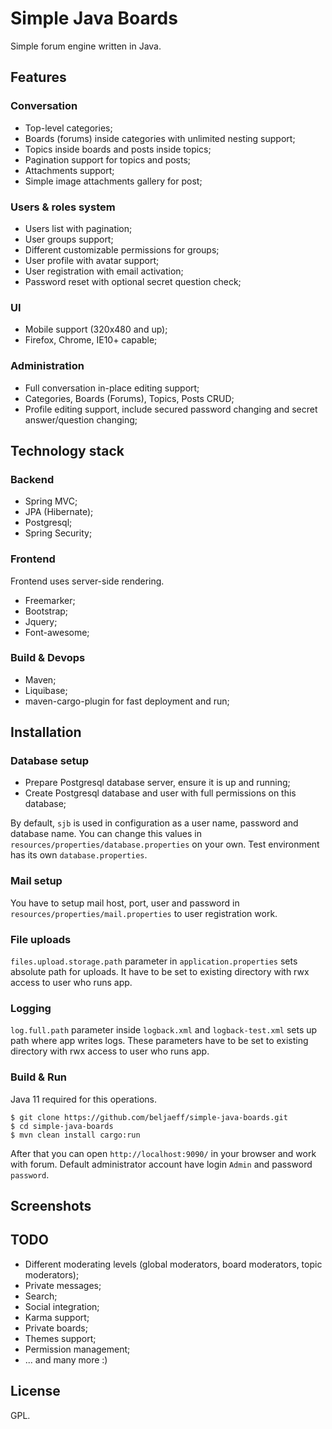 # Simple Java Boards

Simple forum engine written in Java.

## Features

### Conversation

 * Top-level categories;
 * Boards (forums) inside categories with unlimited nesting support;
 * Topics inside boards and posts inside topics;
 * Pagination support for topics and posts;
 * Attachments support;
 * Simple image attachments gallery for post; 

### Users & roles system

 * Users list with pagination;
 * User groups support;
 * Different customizable permissions for groups;
 * User profile with avatar support;
 * User registration with email activation;
 * Password reset with optional secret question check;

### UI

 * Mobile support (320x480 and up);
 * Firefox, Chrome, IE10+ capable;

### Administration

 * Full conversation in-place editing support;
 * Categories, Boards (Forums), Topics, Posts CRUD;
 * Profile editing support, include secured password changing and secret answer/question changing;

## Technology stack

### Backend

 * Spring MVC;
 * JPA (Hibernate);
 * Postgresql;
 * Spring Security;

### Frontend

Frontend uses server-side rendering.

 * Freemarker;
 * Bootstrap;
 * Jquery;
 * Font-awesome;

### Build & Devops

 * Maven;
 * Liquibase;
 * maven-cargo-plugin for fast deployment and run;

## Installation

### Database setup

 * Prepare Postgresql database server, ensure it is up and running;
 * Create Postgresql database and user with full permissions on this database;

By default, ```sjb``` is used in configuration as a user name, password and database name. 
You can change this values in ```resources/properties/database.properties``` on your own.
Test environment has its own ```database.properties```.

### Mail setup

You have to setup mail host, port, user and password in ```resources/properties/mail.properties```
to user registration work.

### File uploads

```files.upload.storage.path``` parameter in ```application.properties``` sets absolute path for uploads.
It have to be set to existing directory with rwx access to user who runs app.

### Logging

```log.full.path``` parameter inside ```logback.xml``` and ```logback-test.xml``` sets up path where app writes logs.
These parameters have to be set to existing directory with rwx access to user who runs app.

### Build & Run

Java 11 required for this operations.

```
$ git clone https://github.com/beljaeff/simple-java-boards.git
$ cd simple-java-boards
$ mvn clean install cargo:run
```

After that you can open ```http://localhost:9090/``` in your browser and work with forum.
Default administrator account have login ```Admin``` and password ```password```.

## Screenshots 

## TODO

 * Different moderating levels (global moderators, board moderators, topic moderators);
 * Private messages;
 * Search;
 * Social integration;
 * Karma support;
 * Private boards;
 * Themes support;
 * Permission management;
 * ... and many more :)

## License

GPL.
